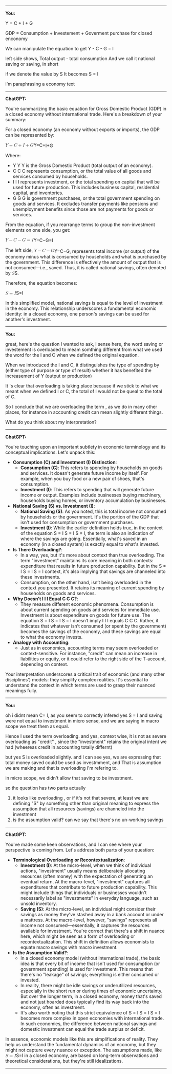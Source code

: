 ------------------

**You:**

Y = C + I + G

GDP = Consumption + Investement + Goverment purchase
for closed enconomy

We can manipulate the equation to get 
Y - C - G = I

left side shows, Total output - total consumption
And we call it national saving or saving, in short

if we denote the value by S
It becomes S = I

i'm paraphrasing a economy text

------------------

**ChatGPT:**

You're summarizing the basic equation for Gross Domestic Product (GDP) in a closed economy without international trade. Here's a breakdown of your summary:

For a closed economy (an economy without exports or imports), the GDP can be represented by:

<math xmlns="http://www.w3.org/1998/Math/MathML"><semantics><mrow><mi>Y</mi><mo>=</mo><mi>C</mi><mo>+</mo><mi>I</mi><mo>+</mo><mi>G</mi></mrow><annotation encoding="application/x-tex">Y = C + I + G</annotation></semantics></math><span class="katex-html" aria-hidden="true"><span class="strut" style="height: 0.6833em;"><span class="mord mathnormal" style="margin-right: 0.22222em;">Y<span class="mspace" style="margin-right: 0.2778em;">=<span class="mspace" style="margin-right: 0.2778em;"><span class="strut" style="height: 0.7667em; vertical-align: -0.0833em;"><span class="mord mathnormal" style="margin-right: 0.07153em;">C<span class="mspace" style="margin-right: 0.2222em;">+<span class="mspace" style="margin-right: 0.2222em;"><span class="strut" style="height: 0.7667em; vertical-align: -0.0833em;"><span class="mord mathnormal" style="margin-right: 0.07847em;">I<span class="mspace" style="margin-right: 0.2222em;">+<span class="mspace" style="margin-right: 0.2222em;"><span class="strut" style="height: 0.6833em;">G

Where:


- Y
Y
Y is the Gross Domestic Product (total output of an economy).
- C
C
C represents consumption, or the total value of all goods and services consumed by households.
- I
I
I represents investment, or the total spending on capital that will be used for future production. This includes business capital, residential capital, and inventories.
- G
G
G is government purchases, or the total government spending on goods and services. It excludes transfer payments like pensions and unemployment benefits since those are not payments for goods or services.

From the equation, if you rearrange terms to group the non-investment elements on one side, you get:

<math xmlns="http://www.w3.org/1998/Math/MathML"><semantics><mrow><mi>Y</mi><mo>−</mo><mi>C</mi><mo>−</mo><mi>G</mi><mo>=</mo><mi>I</mi></mrow><annotation encoding="application/x-tex">Y - C - G = I</annotation></semantics></math><span class="katex-html" aria-hidden="true"><span class="strut" style="height: 0.7667em; vertical-align: -0.0833em;"><span class="mord mathnormal" style="margin-right: 0.22222em;">Y<span class="mspace" style="margin-right: 0.2222em;">−<span class="mspace" style="margin-right: 0.2222em;"><span class="strut" style="height: 0.7667em; vertical-align: -0.0833em;"><span class="mord mathnormal" style="margin-right: 0.07153em;">C<span class="mspace" style="margin-right: 0.2222em;">−<span class="mspace" style="margin-right: 0.2222em;"><span class="strut" style="height: 0.6833em;">G<span class="mspace" style="margin-right: 0.2778em;">=<span class="mspace" style="margin-right: 0.2778em;"><span class="strut" style="height: 0.6833em;"><span class="mord mathnormal" style="margin-right: 0.07847em;">I

The left side, <math xmlns="http://www.w3.org/1998/Math/MathML"><semantics><mrow><mi>Y</mi><mo>−</mo><mi>C</mi><mo>−</mo><mi>G</mi></mrow><annotation encoding="application/x-tex">Y - C - G</annotation></semantics></math><span class="katex-html" aria-hidden="true"><span class="strut" style="height: 0.7667em; vertical-align: -0.0833em;"><span class="mord mathnormal" style="margin-right: 0.22222em;">Y<span class="mspace" style="margin-right: 0.2222em;">−<span class="mspace" style="margin-right: 0.2222em;"><span class="strut" style="height: 0.7667em; vertical-align: -0.0833em;"><span class="mord mathnormal" style="margin-right: 0.07153em;">C<span class="mspace" style="margin-right: 0.2222em;">−<span class="mspace" style="margin-right: 0.2222em;"><span class="strut" style="height: 0.6833em;">G, represents total income (or output) of the economy minus what is consumed by households and what is purchased by the government. This difference is effectively the amount of output that is not consumed—i.e., saved. Thus, it is called national savings, often denoted by <math xmlns="http://www.w3.org/1998/Math/MathML"><semantics><mrow><mi>S</mi></mrow><annotation encoding="application/x-tex">S</annotation></semantics></math><span class="katex-html" aria-hidden="true"><span class="strut" style="height: 0.6833em;"><span class="mord mathnormal" style="margin-right: 0.05764em;">S.

Therefore, the equation becomes:

<math xmlns="http://www.w3.org/1998/Math/MathML"><semantics><mrow><mi>S</mi><mo>=</mo><mi>I</mi></mrow><annotation encoding="application/x-tex">S = I</annotation></semantics></math><span class="katex-html" aria-hidden="true"><span class="strut" style="height: 0.6833em;"><span class="mord mathnormal" style="margin-right: 0.05764em;">S<span class="mspace" style="margin-right: 0.2778em;">=<span class="mspace" style="margin-right: 0.2778em;"><span class="strut" style="height: 0.6833em;"><span class="mord mathnormal" style="margin-right: 0.07847em;">I

In this simplified model, national savings is equal to the level of investment in the economy. This relationship underscores a fundamental economic identity: in a closed economy, one person's savings can be used for another's investment.



------------------

**You:**

great, here's the question I wanted to ask, 
I sense here, the word saving or investement is overloaded to meam somthing different from what we used the word for the I and C when we defined the original equation. 

When we introduced the I and C, it distinguishes the type of spending by (either type of purpose or type of result) whether it has benefited the increasement of Y (output or production)

It 's clear that overloading is taking place because if we stick to what we meant when we defined I or C, the total of I would not be queal to the total of C.

So I conclude that we are overloading the term , as we do in many other places, for instance in accounting credit can mean slightly different things.

What do you think about my interpretation?

------------------

**ChatGPT:**

You're touching upon an important subtlety in economic terminology and its conceptual implications. Let's unpack this:


- **Consumption (C) and Investment (I) Distinction**:
   - **Consumption (C)**: This refers to spending by households on goods and services. It doesn't generate future income by itself. For example, when you buy food or a new pair of shoes, that's consumption.
   - **Investment (I)**: This refers to spending that will generate future income or output. Examples include businesses buying machinery, households buying homes, or inventory accumulation by businesses.
- **National Saving (S) vs. Investment (I)**:
   - **National Saving (S)**: As you noted, this is total income not consumed by households or the government. It's the portion of the GDP that isn't used for consumption or government purchases.
   - **Investment (I)**: While the earlier definition holds true, in the context of the equation
   S
   =
   I
   S = I
   S
   =
   I, the term is also an indication of where the savings are going. Essentially, what's saved in an economy (in a closed system) is exactly equal to what's invested.
- **Is There Overloading?**:
   - In a way, yes, but it's more about context than true overloading. The term "investment" maintains its core meaning in both contexts: expenditure that results in future production capability. But in the
   S
   =
   I
   S = I
   S
   =
   I context, it's also implying that savings are channeled into these investments.
   - Consumption, on the other hand, isn’t being overloaded in the context you presented. It retains its meaning of current spending by households on goods and services.
- **Why Doesn’t
I
I
I Equal
C
C
C?**:
   - They measure different economic phenomena. Consumption is about current spending on goods and services for immediate use. Investment is about expenditure on goods for future use. The equation
   S
   =
   I
   S = I
   S
   =
   I doesn’t imply
   I
   I
   I equals
   C
   C
   C. Rather, it indicates that whatever isn’t consumed (or spent by the government) becomes the savings of the economy, and these savings are equal to what the economy invests.
- **Analogy with Accounting**:
   - Just as in economics, accounting terms may seem overloaded or context-sensitive. For instance, "credit" can mean an increase in liabilities or equity, or it could refer to the right side of the T-account, depending on context.

Your interpretation underscores a critical trait of economic (and many other disciplines') models: they simplify complex realities. It's essential to understand the context in which terms are used to grasp their nuanced meanings fully.



------------------

**You:**

oh i didnt mean C= I, as you seem to correctly infered 
yes S = I
and saving were not equal to investment in micro sense, 
and we are saying in macro scope we treat them as equal. 

Hence I used the term overloading. 
and yes, context wise, it is not as severe overloading as "credit" , since the "investment" retains the original intent we had (wheereas credit in accounting totally differnt)

but yes S is overloaded slightly. 
and I can see yes, we are expressing that total money saved could be used as investmment, 
and That is assumption we are making and that is overloading i'm refering to.

in micro scope, we didn't allow that saving to be investment. 

so the question has two parts actually
1. it looks like overloading , or if it's not that severe, at least we are defining "S" by something other than original meaning to express the assumption that all resources (savings) are channeled into the investment
2. is the assumption valid? can we say that there's no un-working savings

------------------

**ChatGPT:**

You've made some keen observations, and I can see where your perspective is coming from. Let's address both parts of your question:


- **Terminological Overloading or Recontextualization**:
   - **Investment (I)**: At the micro-level, when we think of individual actions, "investment" usually means deliberately allocating resources (often money) with the expectation of generating an eventual return. At the macro-level, "investment" captures all expenditures that contribute to future production capability. This might include things that individuals or businesses wouldn't necessarily label as "investments" in everyday language, such as unsold inventory.
   - **Saving (S)**: At the micro-level, an individual might consider their savings as money they've stashed away in a bank account or under a mattress. At the macro-level, however, "savings" represents all income not consumed—essentially, it captures the resources available for investment. You're correct that there's a shift in nuance here, which might be seen as a form of overloading or recontextualization. This shift in definition allows economists to equate macro savings with macro investment.
- **Is the Assumption Valid?**:
   - In a closed economy model (without international trade), the basic idea is that every bit of income that isn't used for consumption (or government spending) is used for investment. This means that there's no "leakage" of savings; everything is either consumed or invested.
   - In reality, there might be idle savings or underutilized resources, especially in the short run or during times of economic uncertainty. But over the longer term, in a closed economy, money that's saved and not just hoarded does typically find its way back into the economy, often as investment.
   - It's also worth noting that this strict equivalence of
   S
   =
   I
   S = I
   S
   =
   I becomes more complex in open economies with international trade. In such economies, the difference between national savings and domestic investment can equal the trade surplus or deficit.

In essence, economic models like this are simplifications of reality. They help us understand the fundamental dynamics of an economy, but they might not capture every nuance or exception. The assumptions made, like <math xmlns="http://www.w3.org/1998/Math/MathML"><semantics><mrow><mi>S</mi><mo>=</mo><mi>I</mi></mrow><annotation encoding="application/x-tex">S = I</annotation></semantics></math><span class="katex-html" aria-hidden="true"><span class="strut" style="height: 0.6833em;"><span class="mord mathnormal" style="margin-right: 0.05764em;">S<span class="mspace" style="margin-right: 0.2778em;">=<span class="mspace" style="margin-right: 0.2778em;"><span class="strut" style="height: 0.6833em;"><span class="mord mathnormal" style="margin-right: 0.07847em;">I in a closed economy, are based on long-term observations and theoretical considerations, but they're still idealizations.



------------------

